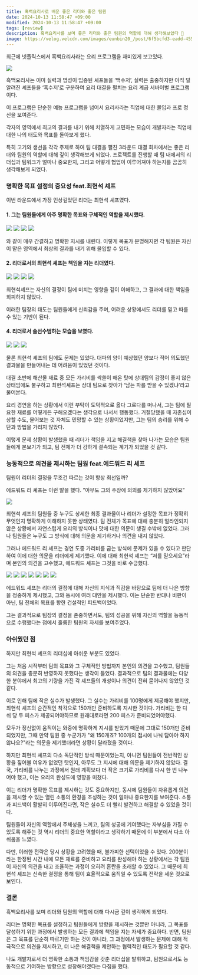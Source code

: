 ```yaml
---
title: 흑백요리사로 배운 좋은 리더와 좋은 팀원
date: 2024-10-13 11:58:47 +09:00
modified: 2024-10-13 11:58:47 +09:00
tags: [review]
description: 흑백요리사를 보며 좋은 리더와 좋은 팀원의 역할에 대해 생각해보았다 🤔
image: https://velog.velcdn.com/images/eunbin20_/post/6f5bcfd3-eadd-4556-b114-6b9c79a8aae2/image.webp
---
```


최근에 넷플릭스에서 흑백요리사라는 요리 프로그램을 재미있게 보고있다.

![](https://velog.velcdn.com/images/eunbin20_/post/6f5bcfd3-eadd-4556-b114-6b9c79a8aae2/image.webp)

흑백요리사는 이미 실력과 명성이 입증된 셰프들을 ‘백수저’, 실력은 출중하지만 아직 덜 알려진 셰프들을 ‘흑수저’로 구분하여 요리 대결을 펼치는 요리 계급 서바이벌 프로그램이다.

이 프로그램은 단순한 예능 프로그램을 넘어서 요리사라는 직업에 대한 몰입과 프로 정신을 보여준다.

각자의 영역에서 최고의 결과를 내기 위해 치열하게 고민하는 모습이 개발자라는 직업에 대한 나의 태도와 목표를 돌아보게 했다.

특히 고기와 생선을 각각 주제로 하여 팀 대결을 펼친 3라운드 대결 회차에서는 좋은 리더와 팀원의 역할에 대해 깊이 생각해보게 되었다. 프로젝트를 진행할 때 팀 내에서의 리더십과 팀워크가 얼마나 중요한지, 그리고 어떻게 협업이 이루어져야 하는지를 곰곰히 생각해보게 되었다.

### 명확한 목표 설정의 중요성 feat.최현석 셰프

이번 라운드에서 가장 인상깊었던 리더는 최현석 셰프였다.

#### 1. 그는 팀원들에게 아주 명확한 목표와 구체적인 역할을 제시했다.

![](https://velog.velcdn.com/images/eunbin20_/post/2cd3cf48-aca4-4519-a4fd-2bf499af62bb/image.png)
![](https://velog.velcdn.com/images/eunbin20_/post/e66d8985-36c0-4b1e-8845-21f67b598265/image.png)
![](https://velog.velcdn.com/images/eunbin20_/post/e095a004-6073-4d91-b148-a1be4bd0a51f/image.png)
![](https://velog.velcdn.com/images/eunbin20_/post/37291595-653e-420a-9cfd-fb99fe44b7a9/image.png)

와 같이 매우 간결하고 명확한 지시를 내린다. 이렇게 목표가 분명해지면 각 팀원은 자신이 맡은 영역에서 최상의 결과를 내기 위해 몰입할 수 있다.

#### 2. 리더로서의 최현석 셰프는 책임을 지는 리더였다.

![](https://velog.velcdn.com/images/eunbin20_/post/bd8322c8-50ab-426b-8838-308267076069/image.png)
![](https://velog.velcdn.com/images/eunbin20_/post/18fe36c0-2097-4268-9d05-8c7212582b0c/image.png)
![](https://velog.velcdn.com/images/eunbin20_/post/0d5a83c2-5c07-4642-ab48-7792a6a62bcc/image.png)
![](https://velog.velcdn.com/images/eunbin20_/post/6b31b27a-ba30-46f1-8f6b-7fb08224ebc8/image.png)

최현석셰프는 자신의 결정이 팀에 미치는 영향을 깊이 이해하고, 그 결과에 대한 책임을 회피하지 않았다.

이러한 팀장의 태도는 팀원들에게 신뢰감을 주며, 어려운 상황에서도 리더를 믿고 따를 수 있는 기반이 된다.

#### 4. 리더로서 솔선수범하는 모습을 보였다.

![](https://velog.velcdn.com/images/eunbin20_/post/227fed90-9984-4314-8bbd-b2b9ef3c1cda/image.png)
![](https://velog.velcdn.com/images/eunbin20_/post/7fd06ded-053a-425a-971b-50e1071fb023/image.png)
![](https://velog.velcdn.com/images/eunbin20_/post/e8bcb487-f472-4fad-a696-67ca2fb9651b/image.png)

물론 최현석 셰프의 팀에도 문제는 있었다. 대파의 양이 예상했던 양보다 적어 의도했던 결과물을 만들어내는 데 어려움이 있었던 것이다.

대결 초반에 해산물 재료 중 모든 가리비를 싹쓸이 해온 탓에 상대팀의 감정이 좋지 않은 상태임에도 불구하고 최현석셰프는 상대 팀으로 찾아가 ‘남는 파를 받을 수 있겠냐’라고 물어본다.

요리 경연을 하는 상황에서 이런 부탁이 도덕적으로 옳다 그르다를 떠나서, 그는 팀에 필요한 재료를 어떻게든 구해오겠다는 생각으로 나서서 행동했다. 거절당했을 때 자존심이 상할 수도, 물어보는 것 자체도 민망할 수 있는 상황이었지만, 그는 팀의 승리를 위해 수단과 방법을 가리지 않았다.

이렇게 문제 상황이 발생했을 때 리더가 책임을 지고 해결책을 찾아 나가는 모습은 팀원들에게 본보기가 되고, 팀 전체가 더 강하게 결속되는 계기가 되었을 것 같다.

### 능동적으로 의견을 제시하는 팀원 feat.에드워드 리 셰프

팀원이 리더의 결정을 무조건 따르는 것이 항상 최선일까?

에드워드 리 셰프는 이런 말을 했다.
”아무도 그의 주장에 의의를 제기하지 않았어요”

![](https://velog.velcdn.com/images/eunbin20_/post/4023ccec-c190-49b0-ab95-7ea6ab2e1bee/image.png)

최현석 셰프의 팀원들 중 누구도 상세한 최종 결과물이나 리더가 설정한 목표가 정확히 무엇인지 명확하게 이해하지 못한 상태였다. 팀 전체가 목표에 대해 충분히 얼라인되지 않은 상황에서 자연스럽게 요리의 방식이나 맛에 대한 의문이 생길 수밖에 없었다. 그러나 팀원들은 누구도 그 방식에 대해 의문을 제기하거나 의견을 내지 않았다.

그러나 에드워드 리 셰프는 경연 도중 가리비를 굽는 방식에 문제가 있을 수 있다고 판단하여 이에 대한 의문을 리더에게 제기했다. 이에 대해 최현석 셰프는 “저를 믿으세요”라며 본인의 의견을 고수했고, 에드워드 셰프는 그것을 바로 수긍했다.

![](https://velog.velcdn.com/images/eunbin20_/post/07fb985f-f2a8-413c-8c88-6009a2ed160d/image.png)
![](https://velog.velcdn.com/images/eunbin20_/post/af8e4e92-27a2-4d35-91f2-8867e6640021/image.png)
![](https://velog.velcdn.com/images/eunbin20_/post/f50157cb-e523-436d-bacc-84e87668ef65/image.png)
![](https://velog.velcdn.com/images/eunbin20_/post/94d99677-6cb4-45ee-8fd9-0e45f0b84e2e/image.png)
![](https://velog.velcdn.com/images/eunbin20_/post/09adbbaf-d55c-4685-9321-120eaa6ce87e/image.png)
![](https://velog.velcdn.com/images/eunbin20_/post/d6ee296b-6bd2-40a3-b2c9-153e8090b747/image.png)
![](https://velog.velcdn.com/images/eunbin20_/post/86f8c005-c14b-4956-b04f-d682f0dddab2/image.png)

에드워드 셰프는 리더의 결정에 대해 자신의 지식과 직감을 바탕으로 팀에 더 나은 방향을 정중하게 제시했고, 그와 동시에 여러 대안을 제시했다. 이는 단순한 반대나 비판이 아닌, 팀 전체의 목표를 향한 건설적인 피드백이었다.

그는 결과적으로 팀장의 결정을 존중하면서도, 팀의 성공을 위해 자신의 역할을 능동적으로 수행했다는 점에서 훌륭한 팀원의 자세를 보여주었다.

### 아쉬웠던 점

하지만 최현석 셰프의 리더십에 아쉬운 부분도 있었다.

그는 처음 시작부터 팀의 목표와 그 구체적인 방법까지 본인의 의견을 고수했고, 팀원들의 의견을 충분히 반영하지 못했다는 생각이 들었다. 결과적으로 팀의 결과물에는 다양한 분야에서 최고의 기량을 가진 각 셰프들의 개성이나 의견이 전혀 묻어나지 않았던 것 같다.

이로 인해 팀에 작은 실수가 발생했다. 그 실수는 가리비를 100명에게 제공해야 했지만, 최현석 셰프의 순간적인 착각으로 150개만 준비하도록 지시한 것이다. 가리비는 한 디쉬 당 두 피스가 제공되어야하므로 원래대로라면 200 피스가 준비되었어야했다.

모두가 정신없이 움직이는 와중에 명확하게 지시를 받았기 때문에 그대로 150개만 준비되었지만, 그때 만약 팀원 중 누군가가 "왜 150개죠? 100개의 접시에 나눠 담아야 하지 않나요?"라는 의문을 제기했더라면 상황이 달라졌을 것이다.

하지만 최현석 셰프의 다소 독단적인 방식 때문이었는지, 아니면 팀원들이 전반적인 상황을 짚어볼 여유가 없었던 탓인지, 아무도 그 지시에 대해 의문을 제기하지 않았다. 결국, 가리비를 나누는 과정에서 원래 계획보다 더 작은 크기로 가리비를 다시 한 번 나누어야 했고, 이는 요리의 완성도에 영향을 미쳤다.

이는 리더가 명확한 목표를 제시하는 것도 중요하지만, 동시에 팀원들이 자유롭게 의견을 제시할 수 있는 열린 소통의 환경을 조성하는 것이 얼마나 중요한지를 보여준다. 소통과 피드백이 활발히 이루어진다면, 작은 실수도 더 빨리 발견하고 해결할 수 있었을 것이다.

팀원들이 자신의 역할에서 주체성을 느끼고, 팀의 성공에 기여했다는 자부심을 가질 수 있도록 해주는 것 역시 리더의 중요한 역할이라고 생각하기 때문에 이 부분에서 다소 아쉬움을 느꼈다.

다만, 이러한 전략은 당시 상황을 고려했을 때, 불가피한 선택이었을 수 있다. 200분이라는 한정된 시간 내에 모든 재료를 준비하고 요리를 완성해야 하는 상황에서는 각 팀원이 자신의 의견을 내고 조율하는 과정이 오히려 혼란을 초래할 수 있었다. 그 때문에 최현석 셰프는 신속한 결정을 통해 팀이 효율적으로 움직일 수 있도록 전략을 세운 것으로 보인다.

### 결론

흑백요리사를 보며 리더와 팀원의 역할에 대해 다시금 깊이 생각하게 되었다.

리더는 명확한 목표를 설정하고 팀원들에게 방향을 제시하는 것뿐만 아니라, 그 목표를 달성하기 위한 과정에서 발생하는 모든 결과에 책임을 지는 자세가 중요하다. 반면, 팀원은 그 목표를 단순히 따르기만 하는 것이 아니라, 그 과정에서 발생하는 문제에 대해 적극적으로 의견을 제시하고, 더 나은 해결책을 제안하는 협력적인 태도가 필요할 것 같다.

나도 개발자로서 더 명확한 소통과 책임감을 갖춘 리더십을 발휘하고, 팀원으로서도 능동적으로 기여하는 방향으로 성장해야겠다는 다짐을 했다.

